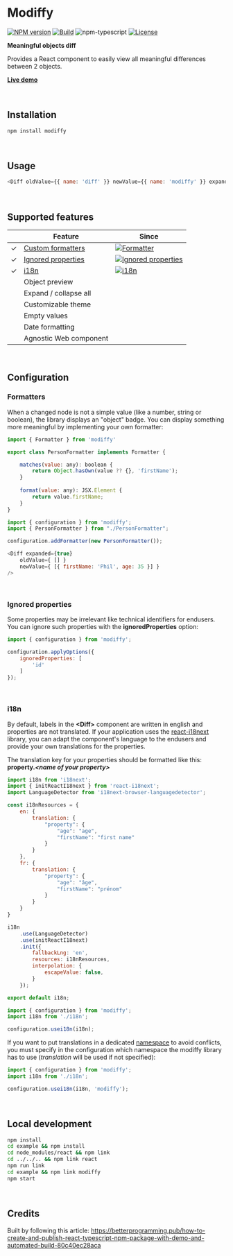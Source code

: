 # Modiffy

[![NPM version][npm-image]][npm-url]
[![Build][github-build]][github-build-url]
![npm-typescript]
[![License][github-license]][github-license-url]

**Meaningful objects diff**

Provides a React component to easily view all meaningful differences between 2 objects.

[**Live demo**](https://pschmucker.github.io/modiffy/)

<br>

## Installation

```bash
npm install modiffy
```

<br>

## Usage

```js
<Diff oldValue={{ name: 'diff' }} newValue={{ name: 'modiffy' }} expanded={true} />
```

<br>

## Supported features

| | Feature | Since |
| --- | --- | --- |
| &check; | [Custom formatters](#markdown-header-formatters) | [![Formatter][formatter-version]][formatter-url] |
| &check; | [Ignored properties](#markdown-header-ignored-properties) | [![Ignored properties][ignored-properties-version]][ignored-properties-url] |
| &check; | [i18n](#markdown-header-i18n) | [![i18n][i18n-version]][i18n-url] |
| | Object preview |
| | Expand / collapse all |
| | Customizable theme |
| | Empty values |
| | Date formatting |
| | Agnostic Web component |

<br>

## Configuration

### Formatters

When a changed node is not a simple value (like a number, string or boolean), the library displays an "object" badge.
You can display something more meaningful by implementing your own formatter:

```js
import { Formatter } from 'modiffy'

export class PersonFormatter implements Formatter {

    matches(value: any): boolean {
        return Object.hasOwn(value ?? {}, 'firstName');
    }
    
    format(value: any): JSX.Element {
        return value.firstName;
    }
}
```

```js
import { configuration } from 'modiffy';
import { PersonFormatter } from "./PersonFormatter";

configuration.addFormatter(new PersonFormatter());
```

```js
<Diff expanded={true}
    oldValue={ [] }
    newValue={ [{ firstName: 'Phil', age: 35 }] }
/>
```

<br>

### Ignored properties

Some properties may be irrelevant like technical identifiers for endusers. 
You can ignore such properties with the **ignoredProperties** option:

```js
import { configuration } from 'modiffy';

configuration.applyOptions({
    ignoredProperties: [
        'id'
    ]
});
```

<br>

### i18n

By default, labels in the **&lt;Diff&gt;** component are written in english and properties are not translated.
If your application uses the [react-i18next](https://github.com/i18next/react-i18next) library, you can adapt the component's language
to the endusers and provide your own translations for the properties.

The translation key for your properties should be formatted like this: **property.*&lt;name of your property&gt;***

```js
import i18n from 'i18next';
import { initReactI18next } from 'react-i18next';
import LanguageDetector from 'i18next-browser-languagedetector';

const i18nResources = {
    en: {
        translation: {
            "property": {
                "age": "age",
                "firstName": "first name"
            }
        }
    },
    fr: {
        translation: {
            "property": {
                "age": "âge",
                "firstName": "prénom"
            }
        }
    }
}

i18n
    .use(LanguageDetector)
    .use(initReactI18next)
    .init({
        fallbackLng: 'en',
        resources: i18nResources,
        interpolation: {
            escapeValue: false,
        }
    });

export default i18n;

```

```js
import { configuration } from 'modiffy';
import i18n from './i18n';

configuration.usei18n(i18n);
```

If you want to put translations in a dedicated [namespace](https://www.i18next.com/principles/namespaces) to avoid conflicts, you must specify in the configuration which namespace the modiffy library has to use (*translation* will be used if not specified):

```js
import { configuration } from 'modiffy';
import i18n from './i18n';

configuration.usei18n(i18n, 'modiffy');
```

<br>

## Local development

```bash
npm install
cd example && npm install
cd node_modules/react && npm link
cd ../../.. && npm link react
npm run link
cd example && npm link modiffy
npm start
```

<br>

## Credits

Built by following this article:
https://betterprogramming.pub/how-to-create-and-publish-react-typescript-npm-package-with-demo-and-automated-build-80c40ec28aca



[npm-url]: https://www.npmjs.com/package/modiffy
[npm-image]: https://img.shields.io/npm/v/modiffy
[github-license]: https://img.shields.io/github/license/pschmucker/modiffy
[github-license-url]: https://github.com/pschmucker/modiffy/blob/master/LICENSE
[github-build]: https://github.com/pschmucker/modiffy/actions/workflows/publish.yml/badge.svg
[github-build-url]: https://github.com/pschmucker/modiffy/actions/workflows/publish.yml
[npm-typescript]: https://img.shields.io/npm/types/modiffy
[formatter-version]: https://img.shields.io/static/v1?label=modiffy&message=v1.1.0&color=blue
[formatter-url]: https://github.com/pschmucker/modiffy/releases/tag/v1.1.0
[ignored-properties-version]: https://img.shields.io/static/v1?label=modiffy&message=v1.2.0&color=blue
[ignored-properties-url]: https://github.com/pschmucker/modiffy/releases/tag/v1.2.0
[i18n-version]: https://img.shields.io/static/v1?label=modiffy&message=v1.3.0&color=blue
[i18n-url]: https://github.com/pschmucker/modiffy/releases/tag/v1.3.0
